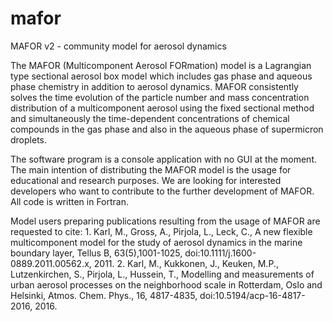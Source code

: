 # mafor
MAFOR v2 - community model for aerosol dynamics

The MAFOR (Multicomponent Aerosol FORmation) model is a Lagrangian type sectional aerosol box model which includes gas phase and aqueous phase chemistry in addition to aerosol dynamics. MAFOR consistently solves the time evolution of the particle number and mass concentration distribution of a multicomponent aerosol using the fixed sectional method and simultaneously the time-dependent concentrations of chemical compounds in the gas phase and also in the aqueous phase of supermicron droplets.

The software program is a console application with no GUI at the moment. The main intention of distributing the MAFOR model is the usage for educational and research purposes. We are looking for interested developers who want to contribute to the further development of MAFOR. All code is written in Fortran.

Model users preparing publications resulting from the usage of MAFOR are requested to cite:
    1.  Karl, M., Gross, A., Pirjola, L., Leck, C., A new flexible
        multicomponent model for the study of aerosol dynamics
        in the marine boundary layer, Tellus B, 63(5),1001-1025,
        doi:10.1111/j.1600-0889.2011.00562.x, 2011.
    2.  Karl, M., Kukkonen, J., Keuken, M.P., Lutzenkirchen, S.,
        Pirjola, L., Hussein, T., Modelling and measurements of urban
        aerosol processes on the neighborhood scale in Rotterdam,
        Oslo and Helsinki, Atmos. Chem. Phys., 16,
        4817-4835, doi:10.5194/acp-16-4817-2016, 2016.
